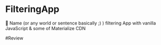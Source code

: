 # FilteringApp
:pencil: Name (or any world or sentence basically ;) ) filtering App with vanilla JavaScript &amp; some of Materialize CDN

#Review

